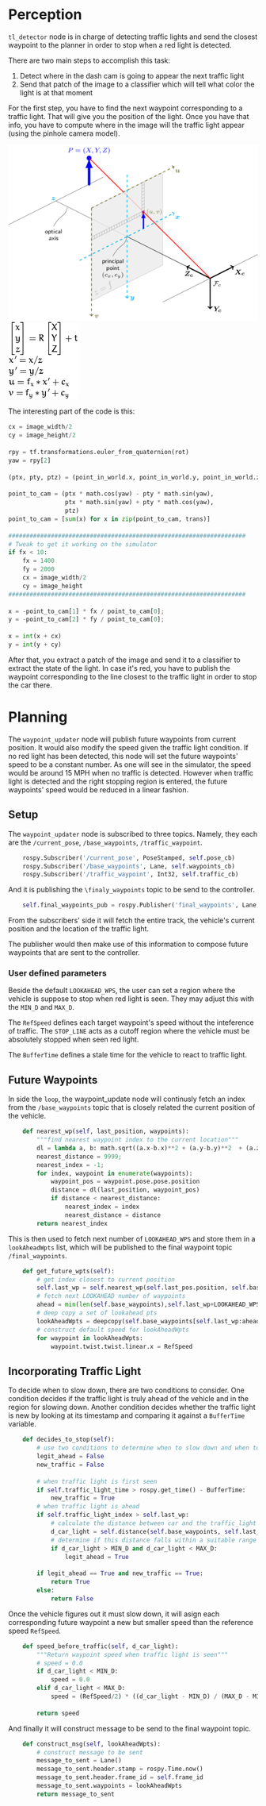 # Perception

`tl_detector` node is in charge of detecting traffic lights and send the closest waypoint to the planner in order to stop when a red light is detected.

There are two main steps to accomplish this task:

1. Detect where in the dash cam is going to appear the next traffic light
2. Send that patch of the image to a classifier which will tell what color the light is at that moment

For the first step, you have to find the next waypoint corresponding to a traffic light. That will give you the position of the light. Once you have that info, you have to compute where in the image will the traffic light appear (using the pinhole camera model).

![Pinhole model](report/pinhole_camera_model.png)
![Pinhole model formulas](report/pinhole_camera_model_formulas.png)

The interesting part of the code is this:

```python
cx = image_width/2
cy = image_height/2

rpy = tf.transformations.euler_from_quaternion(rot)
yaw = rpy[2]

(ptx, pty, ptz) = (point_in_world.x, point_in_world.y, point_in_world.z)

point_to_cam = (ptx * math.cos(yaw) - pty * math.sin(yaw),
                ptx * math.sin(yaw) + pty * math.cos(yaw),
                ptz)
point_to_cam = [sum(x) for x in zip(point_to_cam, trans)]

###################################################################
# Tweak to get it working on the simulator
if fx < 10:
    fx = 1400
    fy = 2000
    cx = image_width/2
    cy = image_height
###################################################################

x = -point_to_cam[1] * fx / point_to_cam[0];
y = -point_to_cam[2] * fy / point_to_cam[0];

x = int(x + cx)
y = int(y + cy)
```

After that, you extract a patch of the image and send it to a classifier to extract the state of the light. In case it's red, you have to publish the waypoint corresponding to the line closest to the traffic light in order to stop the car there.


# Planning

The `waypoint_updater` node will publish future waypoints from current position. It would also modify the speed given the traffic light condition. If no red light has been detected, this node will set the future waypoints' speed to be a constant number. As one will see in the simulator, the speed would be around 15 MPH when no traffic is detected. However when traffic light is detected and the right stopping region is entered, the future waypoints' speed would be reduced in a linear fashion.

## Setup
The `waypoint_updater` node is subscribed to three topics. Namely, they each are the `/current_pose`, `/base_waypoints`, `/traffic_waypoint`. 

```python
	rospy.Subscriber('/current_pose', PoseStamped, self.pose_cb)
	rospy.Subscriber('/base_waypoints', Lane, self.waypoints_cb)
	rospy.Subscriber('/traffic_waypoint', Int32, self.traffic_cb)
```

And it is publishing the `\finaly_waypoints` topic to be send to the controller. 
```python
	self.final_waypoints_pub = rospy.Publisher('final_waypoints', Lane, queue_size=1)
```

From the subscribers' side it will fetch the entire track, the vehicle's current position and the location of the traffic light.

The publisher would then make use of this information to compose future waypoints that are sent to the controller.

### User defined parameters

Beside the default `LOOKAHEAD_WPS`, the user can set a region where the vehicle is suppose to stop when red light is seen. They may adjust this with the `MIN_D` and `MAX_D`.

The `RefSpeed` defines each target waypoint's speed without the inteference of traffic. The `STOP_LINE` acts as a cutoff region where the vehicle must be absolutely stopped when seen red light.

The `BufferTime` defines a stale time for the vehicle to react to traffic light.  

## Future Waypoints

In side the `loop`, the waypoint_update node will continusly fetch an index from the `/base_waypoints` topic that is closely related the current position of the vehicle. 

```python
    def nearest_wp(self, last_position, waypoints):
        """find nearest waypoint index to the current location"""
        dl = lambda a, b: math.sqrt((a.x-b.x)**2 + (a.y-b.y)**2  + (a.z-b.z)**2)
        nearest_distance = 9999;
        nearest_index = -1;
        for index, waypoint in enumerate(waypoints):
            waypoint_pos = waypoint.pose.pose.position
            distance = dl(last_position, waypoint_pos)
            if distance < nearest_distance:
                nearest_index = index
                nearest_distance = distance
        return nearest_index
```
This is then used to fetch next number of `LOOKAHEAD_WPS` and store them in a `lookAheadWpts` list, which will be published to the final waypoint topic `/final_waypoints`. 
```python
    def get_future_wpts(self):
        # get index closest to current position
        self.last_wp = self.nearest_wp(self.last_pos.position, self.base_waypoints)+1
        # fetch next LOOKAHEAD number of waypoints
        ahead = min(len(self.base_waypoints),self.last_wp+LOOKAHEAD_WPS)
        # deep copy a set of lookahead pts
        lookAheadWpts = deepcopy(self.base_waypoints[self.last_wp:ahead])
        # construct default speed for lookAheadWpts
        for waypoint in lookAheadWpts:
            waypoint.twist.twist.linear.x = RefSpeed
```

## Incorporating Traffic Light

To decide when to slow down, there are two conditions to consider. One condition decides if the traffic light is truly ahead of the vehicle and in the region for slowing down. Another condition decides whether the traffic light is new by looking at its timestamp and comparing it against a `BufferTime` variable. 

```python
    def decides_to_stop(self):
        # use two conditions to determine when to slow down and when to go full throttle
        legit_ahead = False
        new_traffic = False

        # when traffic light is first seen
        if self.traffic_light_time > rospy.get_time() - BufferTime:
            new_traffic = True
        # when traffic light is ahead
        if self.traffic_light_index > self.last_wp:
            # calculate the distance between car and the traffic_light
            d_car_light = self.distance(self.base_waypoints, self.last_wp, self.traffic_light_index)
            # determine if this distance falls within a suitable range
            if d_car_light > MIN_D and d_car_light < MAX_D: 
                legit_ahead = True

        if legit_ahead == True and new_traffic == True:
            return True
        else:
            return False
```
Once the vehicle figures out it must slow down, it will asign each corresponding future waypoint a new but smaller speed than the reference speed `RefSpeed`.
```python
    def speed_before_traffic(self, d_car_light):
        """Return waypoint speed when traffic light is seen"""
        # speed = 0.0
        if d_car_light < MIN_D:
            speed = 0.0
        elif d_car_light < MAX_D:
            speed = (RefSpeed/2) * ((d_car_light - MIN_D) / (MAX_D - MIN_D))
        
        return speed
```
And finally it will construct message to be send to the final waypoint topic.
```python
    def construct_msg(self, lookAheadWpts):
        # construct message to be sent
        message_to_sent = Lane()
        message_to_sent.header.stamp = rospy.Time.now()
        message_to_sent.header.frame_id = self.frame_id
        message_to_sent.waypoints = lookAheadWpts
        return message_to_sent
```